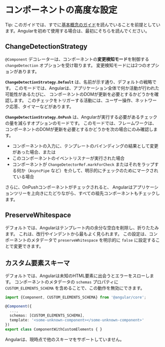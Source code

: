 # コンポーネントの高度な設定

Tip: このガイドでは、すでに[基本概念のガイド](essentials)を読んでいることを前提としています。Angularを初めて使用する場合は、最初にそちらを読んでください。

## ChangeDetectionStrategy

`@Component` デコレーターは、コンポーネントの**変更検知モード**を制御する `changeDetection` オプションを受け取ります。
変更検知モードには2つのオプションがあります。

**`ChangeDetectionStrategy.Default`** は、名前が示す通り、デフォルトの戦略です。
このモードでは、Angularは、アプリケーション全体で何か活動が行われた可能性があるたびに、
コンポーネントのDOMが更新を必要とするかどうかを確認します。
このチェックをトリガーする活動には、ユーザー操作、ネットワーク応答、タイマーなどがあります。

**`ChangeDetectionStrategy.OnPush`** は、Angularが実行する必要があるチェックの量を減らすオプションのモードです。
このモードでは、フレームワークは、コンポーネントのDOMが更新を必要とするかどうかを次の場合にのみ確認します。

- コンポーネントの入力に、テンプレートのバインディングの結果として変更があった場合、または
- このコンポーネントのイベントリスナーが実行された場合
- コンポーネントが `ChangeDetectorRef.markForCheck` またはそれをラップする何か（`AsyncPipe` など）を介して、明示的にチェックのためにマークされている場合

さらに、OnPushコンポーネントがチェックされると、
Angularはアプリケーションツリーを上向きにたどりながら、すべての祖先コンポーネントもチェックします。

## PreserveWhitespace

デフォルトでは、Angularはテンプレート内の余分な空白を削除し、折りたたみます。
これは、改行やインデントから最もよく見られます。
この設定は、コンポーネントのメタデータで `preserveWhitespace` を明示的に `false` に設定することで変更できます。

## カスタム要素スキーマ

デフォルトでは、Angularは未知のHTML要素に出会うとエラーをスローします。
コンポーネントのメタデータの `schemas` プロパティに
`CUSTOM_ELEMENTS_SCHEMA` を含めることで、この動作を無効にできます。

```ts
import {Component, CUSTOM_ELEMENTS_SCHEMA} from '@angular/core';

@Component({
  ...,
  schemas: [CUSTOM_ELEMENTS_SCHEMA],
  template: '<some-unknown-component></some-unknown-component>'
})
export class ComponentWithCustomElements { }
```

Angularは、現時点で他のスキーマをサポートしていません。
